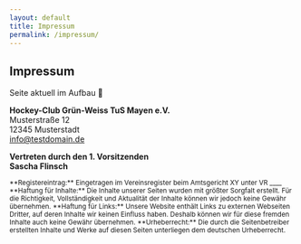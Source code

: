 ```yaml
---
layout: default
title: Impressum
permalink: /impressum/
---
```


## Impressum

Seite aktuell im Aufbau 🚀

**Hockey-Club Grün-Weiss TuS Mayen e.V.**  
Musterstraße 12  
12345 Musterstadt  
<span class="email-highlight"><a href="mailto:info@testdomain.de">info@testdomain.de</a></span>  


**Vertreten durch den 1. Vorsitzenden  
Sascha Flinsch**

<small>  
**Registereintrag:**  
Eingetragen im Vereinsregister beim Amtsgericht XY unter VR ____
</small>
<small>  
**Haftung für Inhalte:**  
Die Inhalte unserer Seiten wurden mit größter Sorgfalt erstellt. Für die Richtigkeit,  
Vollständigkeit und Aktualität der Inhalte können wir jedoch keine Gewähr übernehmen.
</small>  
<small>  
**Haftung für Links:**  
Unsere Website enthält Links zu externen Webseiten Dritter, auf deren Inhalte wir keinen Einfluss haben.  
Deshalb können wir für diese fremden Inhalte auch keine Gewähr übernehmen.
</small>
<small>  
**Urheberrecht:**  
Die durch die Seitenbetreiber erstellten Inhalte und Werke auf diesen Seiten unterliegen dem deutschen Urheberrecht.
</small>  
